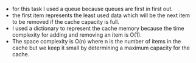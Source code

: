 - for this task I used a queue because queues are first in first out.
- the first item represents the least used data which will be the next item to be removed if the cache capacity is full.
- I used a dictionary to represent the cache memory because the time complexity for adding and removing an item is O(1).
- The space complexity is O(n) where n is the number of items in the cache but we keep it small by determining a maximum capacity for the cache.